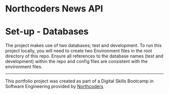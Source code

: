 # Northcoders News API

# Set-up - Databases

The project makes use of two databases; test and development.
To run this project locally, you will need to create two Environment files in the root directory of this repo.
Ensure all references to the database names (test and development) within the repo and config files are consistent with the environment files.

---

This portfolio project was created as part of a Digital Skills Bootcamp in Software Engineering provided by [Northcoders](https://northcoders.com/)
